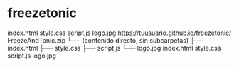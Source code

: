 # freezetonic
index.html
style.css
script.js
logo.jpg
https://tuusuario.github.io/freezetonic/
FreezeAndTonic.zip
└── (contenido directo, sin subcarpetas)
    ├── index.html
    ├── style.css
    ├── script.js
    └── logo.jpg
index.html
style.css
script.js
logo.jpg
